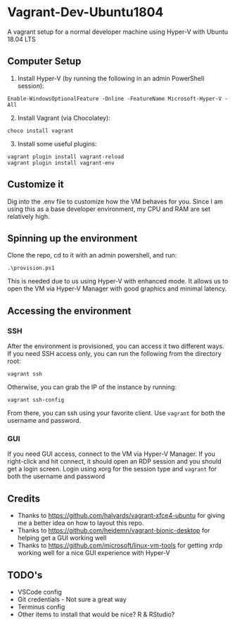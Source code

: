 # Vagrant-Dev-Ubuntu1804

A vagrant setup for a normal developer machine using Hyper-V with Ubuntu 18.04 LTS

## Computer Setup

1. Install Hyper-V (by running the following in an admin PowerShell session):
```
Enable-WindowsOptionalFeature -Online -FeatureName Microsoft-Hyper-V -All
```

2. Install Vagrant (via Chocolatey):
```
choco install vagrant
```

3. Install some useful plugins:
```
vagrant plugin install vagrant-reload
vagrant plugin install vagrant-env
```

## Customize it

Dig into the .env file to customize how the VM behaves for you. Since I am using this as a base developer environment, my CPU and RAM are set relatively high.

## Spinning up the environment

Clone the repo, cd to it with an admin powershell, and run:
```
.\provision.ps1
```

This is needed due to us using Hyper-V with enhanced mode. It allows us to open the VM via Hyper-V Manager with good graphics and minimal latency.

## Accessing the environment

### SSH

After the environment is provisioned, you can access it two different ways. If you need SSH access only, you can run the following from the directory root:
```
vagrant ssh
```

Otherwise, you can grab the IP of the instance by running:
```
vagrant ssh-config
```

From there, you can ssh using your favorite client. Use `vagrant` for both the username and password.

### GUI

If you need GUI access, connect to the VM via Hyper-V Manager. If you right-click and hit connect, it should open an RDP session and you should get a login screen. Login using xorg for the session type and `vagrant` for both the username and password

## Credits

- Thanks to https://github.com/halvards/vagrant-xfce4-ubuntu for giving me a better idea on how to layout this repo.
- Thanks to https://github.com/heidemn/vagrant-bionic-desktop for helping get a GUI working well
- Thanks to https://github.com/microsoft/linux-vm-tools for getting xrdp working well for a nice GUI experience with Hyper-V

## TODO's

- VSCode config
- Git credentials - Not sure a great way
- Terminus config
- Other items to install that would be nice? R & RStudio?
